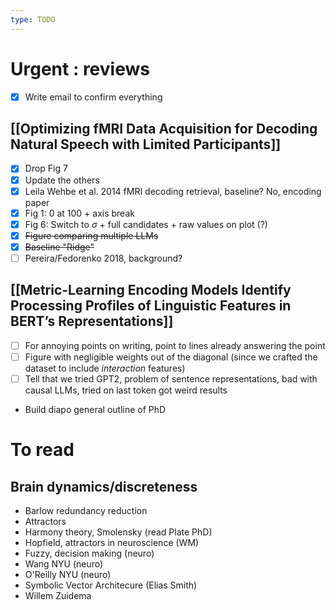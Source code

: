 ```yaml
---
type: TODO
---
```

# Urgent : reviews
- [x] Write email to confirm everything
## [[Optimizing fMRI Data Acquisition for Decoding Natural Speech with Limited Participants]]
- [x] Drop Fig 7
- [x] Update the others
- [x] Leila Wehbe et al. 2014 fMRI decoding retrieval, baseline? No, encoding paper
- [x] Fig 1: 0 at 100 + axis break
- [x] Fig 6: Switch to $\sigma$ + full candidates + raw values on plot (?)
- [x] ~~Figure comparing multiple LLMs~~
- [x] ~~Baseline "Ridge"~~
- [ ] Pereira/Fedorenko 2018, background?

## [[Metric-Learning Encoding Models Identify Processing Profiles of Linguistic Features in BERT’s Representations]]
- [ ] For annoying points on writing, point to lines already answering the point
- [ ] Figure with negligible weights out of the diagonal (since we crafted the dataset to include *interaction* features)
- [ ] Tell that we tried GPT2, problem of sentence representations, bad with causal LLMs, tried on last token got weird results

- Build diapo general outline of PhD
# To read
## Brain dynamics/discreteness
- Barlow redundancy reduction
- Attractors
- Harmony theory, Smolensky (read Plate PhD)
- Hopfield, attractors in neuroscience (WM)
- Fuzzy, decision making (neuro)
- Wang NYU (neuro)
- O'Reilly NYU (neuro)
- Symbolic Vector Architecure (Elias Smith)
- Willem Zuidema